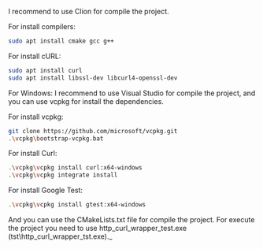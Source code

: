 I recommend to use Clion for compile the project.

For install compilers:

```bash
sudo apt install cmake gcc g++
```

For install cURL:

```bash
sudo apt install curl
sudo apt install libssl-dev libcurl4-openssl-dev
```


For Windows:
I recommend to use Visual Studio for compile the project, and you can use vcpkg for install the dependencies.

For install vcpkg:

```bash
git clone https://github.com/microsoft/vcpkg.git
.\vcpkg\bootstrap-vcpkg.bat
```


For install Curl:

```bash
.\vcpkg\vcpkg install curl:x64-windows
.\vcpkg\vcpkg integrate install
```


For install Google Test:

```bash
.\vcpkg\vcpkg install gtest:x64-windows
```

And you can use the CMakeLists.txt file for compile the project.
For execute the project you need to use http_curl_wrapper_test.exe (tst\http_curl_wrapper_tst.exe)._
